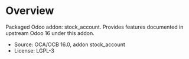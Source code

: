 # Overview

Packaged Odoo addon: stock_account. Provides features documented in upstream Odoo 16 under this addon.

- Source: OCA/OCB 16.0, addon stock_account
- License: LGPL-3
